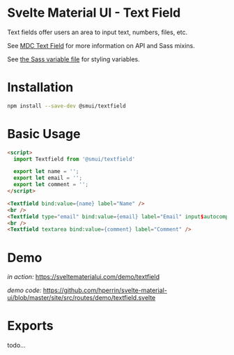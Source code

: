# Svelte Material UI - Text Field

Text fields offer users an area to input text, numbers, files, etc.

See [MDC Text Field](https://material.io/develop/web/components/input-controls/text-field/) for more information on API and Sass mixins.

See [the Sass variable file](https://github.com/material-components/material-components-web/blob/v3.1.1/packages/mdc-textfield/_variables.scss) for styling variables.

# Installation

```sh
npm install --save-dev @smui/textfield
```

# Basic Usage

```html
<script>
  import Textfield from '@smui/textfield'

  export let name = '';
  export let email = '';
  export let comment = '';
</script>

<Textfield bind:value={name} label="Name" />
<br />
<Textfield type="email" bind:value={email} label="Email" input$autocomplete="email">
<br />
<Textfield textarea bind:value={comment} label="Comment" />
```

# Demo

*in action:* https://sveltematerialui.com/demo/textfield

*demo code:* https://github.com/hperrin/svelte-material-ui/blob/master/site/src/routes/demo/textfield.svelte

# Exports

todo...